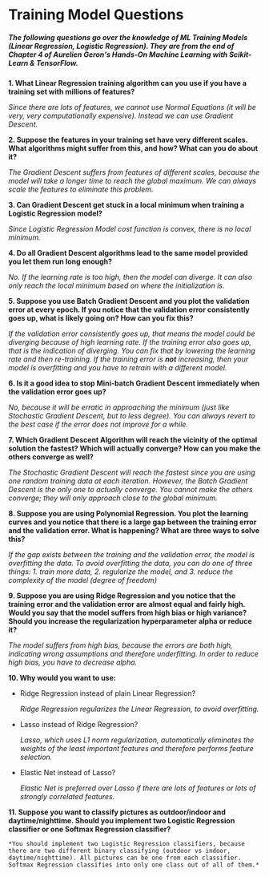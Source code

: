 # Training Model Questions



##### The following questions go over the knowledge of ML Training Models (Linear Regression, Logistic Regression). They are from the end of Chapter 4 of Aurelien Geron's *Hands-On Machine Learning with Scikit-Learn & TensorFlow*. 



**1. What Linear Regression training algorithm can you use if you have a training set with millions of features?**

   *Since there are lots of features, we cannot use Normal Equations (it will be very, very computationally expensive). Instead we can use Gradient Descent.*

**2. Suppose the features in your training set have very different scales. What algorithms might suffer from this, and how? What can you do about it?**

   *The Gradient Descent suffers from features of different scales, because the model will take a longer time to reach the global maximum. We can always scale the features to eliminate this problem.*

**3. Can Gradient Descent get stuck in a local minimum when training a Logistic Regression model?**

   *Since Logistic Regression Model cost function is convex, there is no local minimum.*

**4. Do all Gradient Descent algorithms lead to the same model provided you let them run long enough?**

   *No. If the learning rate is too high, then the model can diverge. It can also only reach the local minimum based on where the initialization is.*

**5. Suppose you use Batch Gradient Descent and you plot the validation error at every epoch. If you notice that the validation error consistently goes up, what is likely going on? How can you fix this?**

   *If the validation error consistently goes up, that means the model could be diverging because of high learning rate. If the training error also goes up, that is the indication of diverging. You can fix that by lowering the learning rate and then re-training. If the training error is **not** increasing, then your model is overfitting and you have to retrain with a different model.*

**6. Is it a good idea to stop Mini-batch Gradient Descent immediately when the validation error goes up?**

   *No, because it will be erratic in approaching the minimum (just like Stochastic Gradient Descent, but to less degree). You can always revert to the best case if the error does not improve for a while.*

**7. Which Gradient Descent Algorithm will reach the vicinity of the optimal solution the fastest? Which will actually converge? How can you make the others converge as well?**

   *The Stochastic Gradient Descent will reach the fastest since you are using one random training data  at each iteration. However, the Batch Gradient Descent is the only one to actually converge. You cannot make the others converge; they will only approach close to the global minimum.*

**8. Suppose you are using Polynomial Regression. You plot the learning curves and you notice that there is a large gap between the training error and the validation error. What is happening? What are three ways to solve this?**

   *If the gap exists between the training and the validation error, the model is overfitting the data. To avoid overfitting the data, you can do one of three things: 1. train more data, 2. regularize the model, and 3. reduce the complexity of the model (degree of freedom)*

**9. Suppose you are using Ridge Regression and you notice that the training error and the validation error are almost equal and fairly high. Would you say that the model suffers from high bias or high variance? Should you increase the regularization hyperparameter alpha or reduce it?** 

   *The model suffers from high bias, because the errors are both high, indicating wrong assumptions and therefore underfitting. In order to reduce high bias, you have to decrease alpha.*

**10. Why would you want to use:**

  - Ridge Regression instead of plain Linear Regression?

    *Ridge Regression regularizes the Linear Regression, to avoid overfitting.*

  - Lasso instead of Ridge Regression?

    *Lasso, which uses L1 norm regularization, automatically eliminates the weights of the least important features and therefore performs feature selection.*

  - Elastic Net instead of Lasso?

    *Elastic Net is preferred over Lasso if there are lots of features or lots of strongly correlated features.*

**11. Suppose you want to classify pictures as outdoor/indoor and daytime/nighttime. Should you implement two Logistic Regression classifier or one Softmax Regression classifier?**

    *You should implement two Logistic Regression classifiers, because there are two different binary classifying (outdoor vs indoor, daytime/nighttime). All pictures can be one from each classifier. Softmax Regression classifies into only one class out of all of them.*
